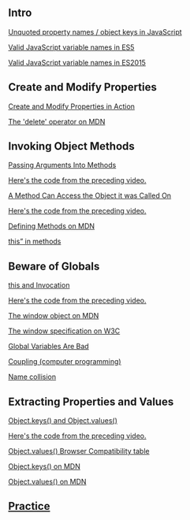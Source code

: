 ## Intro

 <a href='https://mathiasbynens.be/notes/javascript-properties' target='_blank'>Unquoted property names / object keys in JavaScript</a>


 <a href='https://mathiasbynens.be/notes/javascript-identifiers' target='_blank'>Valid JavaScript variable names in ES5</a>


 <a href='https://mathiasbynens.be/notes/javascript-identifiers-es6' target='_blank'>Valid JavaScript variable names in ES2015</a>

## Create and Modify Properties
<a href='https://youtu.be/wDxnseegDYs' target='_blank'>Create and Modify Properties in Action</a>

<a href='https://developer.mozilla.org/en-US/docs/Web/JavaScript/Reference/Operators/delete' target='_blank'>The 'delete' operator on MDN</a>

## Invoking Object Methods
<a href='https://youtu.be/MgNjr5z3MGw' target='_blank'>Passing Arguments Into Methods</a>

<a href='https://github.com/udacity/OOJS-screencasts/blob/master/L1-objects-in-depth/39-calling-methods-demo.js' target='_blank'>Here's the code from the preceding video.</a>

<a href='https://youtu.be/VOkwNvRW_s0' target='_blank'>A Method Can Access the Object it was Called On</a>

<a href='https://github.com/udacity/OOJS-screencasts/blob/master/L1-objects-in-depth/46-this-demo.js' target='_blank'>Here's the code from the preceding video.</a>

<a href='https://developer.mozilla.org/en-US/docs/Web/JavaScript/Guide/Working_with_Objects#Defining_methods' target='_blank'>Defining Methods on MDN</a>

<a href='https://javascript.info/object-methods#this-in-methods' target='_blank'>this” in methods</a>

## Beware of Globals

<a href='https://youtu.be/fTVmpcG_9ss' target='_blank'>this and Invocation</a>

<a href='https://github.com/udacity/OOJS-screencasts/blob/master/L1-objects-in-depth/57-this-without-object.js' target='_blank'>Here's the code from the preceding video.</a>

<a href='https://developer.mozilla.org/en-US/docs/Web/API/Window' target='_blank'>The window object on MDN</a>

<a href='https://html.spec.whatwg.org/multipage/window-object.html#the-window-object' target='_blank'>The window specification on W3C</a>

<a href='http://wiki.c2.com/?GlobalVariablesAreBad' target='_blank'>Global Variables Are Bad</a>

<a href='https://en.wikipedia.org/wiki/Coupling_(computer_programming)' target='_blank'>Coupling (computer programming)</a>

<a href='https://en.wikipedia.org/wiki/Name_collision' target='_blank'>Name collision</a>

## Extracting Properties and Values

<a href='https://youtu.be/mRgapwiy-MQ' target='_blank'>Object.keys() and Object.values()</a>

<a href='https://github.com/udacity/OOJS-screencasts/blob/master/L1-objects-in-depth/70-objectkeys-and-objectvalues-demo.js' target='_blank'>Here's the code from the preceding video.</a>

<a href='https://developer.mozilla.org/en-US/docs/Web/JavaScript/Reference/Global_Objects/Object/values#Browser_compatibility' target='_blank'>Object.values() Browser Compatibility table</a>

<a href='https://developer.mozilla.org/en-US/docs/Web/JavaScript/Reference/Global_Objects/Object/keys' target='_blank'>Object.keys() on MDN</a>

<a href='https://developer.mozilla.org/en-US/docs/Web/JavaScript/Reference/Global_Objects/Object/values' target='_blank'>Object.values() on MDN</a>

## <a href='https://github.com/budostylz/The-Art-of-JavaScript/blob/master/Object%20Oriented%20JavaScript/Objects%20in%20Depth/practice.js' target='_blank'>Practice</a>






































